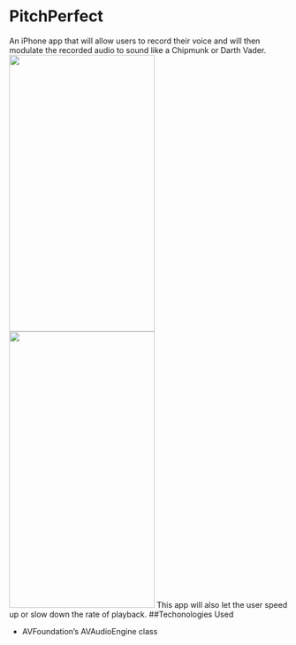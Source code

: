 # PitchPerfect
An iPhone app that will allow users to record their voice and will then modulate the recorded audio to sound like a Chipmunk or Darth Vader. 
<img src="http://i.imgur.com/qXkcb7T.jpg" width="263" height="500"> <img src="http://i.imgur.com/1FjVhJ7.jpg" width="263" height="500">
This app will also let the user speed up or slow down the rate of playback.
##Techonologies Used
* AVFoundation’s AVAudioEngine class 
